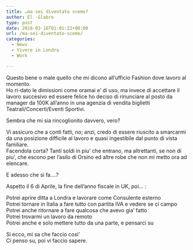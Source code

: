 ```yaml
---
title: …ma sei diventato scemo?
author: El -Glabro
type: post
date: 2018-03-16T01:01:22+00:00
url: /ma-sei-diventato-scemo/
categories:
  - News
  - Vivere in Londra
  - Work

---
```

Questo bene o male quello che mi dicono all&#8217;ufficio Fashion dove lavoro al momento.  
Ho ri-dato le dimissioni come oramai e&#8217; di uso, ma invece di accettare il lavoro succesivo ed essere felice ho deciso di rinunciare al posto da manager da 100K all&#8217;anno in una agenzia di vendita biglietti Teatrali/Concerti/Eventi Sportivi.

Sembra che mi sia rincoglionito davvero, vero?

Vi assicuro che a conti fatti, no; anzi, credo di essere riuscito a smarcarmi da una posizione difficile al lavoro e quasi ingestibile dal punto di vista familiare.  
Facendola corta? Tanti soldi in piu&#8217; che entrano, ma altrettanti, se non di piu&#8217;, che escono per l&#8217;asilo di Orsino ed altre robe che non mi metto ora ad elencare.

E adesso che si fa&#8230;.?

Aspetto il 6 di Aprile, la fine dell&#8217;anno fiscale in UK, poi&#8230; :

Potrei aprire ditta a Londra e lavorare come Consulente esterno  
Potrei tornare in Italia a fare tutto con partita IVA e vedere se ci campo  
Potrei anche ritornare a fare qualcosa che avevo gia&#8217; fatto  
Potrei trovarmi un lavoro da remoto  
Potrei anche e solo mettere tutto da una parte, e pensarci su

Si ecco, mi sa che faccio cosi&#8217;  
Ci penso su, poi vi faccio sapere.